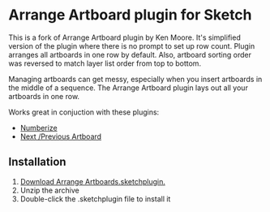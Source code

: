 # Arrange Artboard plugin for Sketch

This is a fork of Arrange Artboard plugin by Ken Moore. It's simplified version of the plugin where there is no prompt to set up row count. Plugin arranges all artboards in one row by default. Also, artboard sorting order was reversed to match layer list order from top to bottom.

Managing artboards can get messy, especially when you insert artboards in the middle of a sequence.
The Arrange Artboard plugin lays out all your artboards in one row.


Works great in conjuction with these plugins:
 - [Numberize](https://github.com/bomberstudios/sketch-commands/tree/master/Numberize)
 - [Next /Previous Artboard](https://github.com/bomberstudios/sketch-plugins-1)


## Installation
1. [Download Arrange Artboards.sketchplugin.](https://github.com/kenmoore/sketch-arrange-artboards/archive/master.zip)
2. Unzip the archive
3. Double-click the .sketchplugin file to install it
